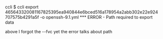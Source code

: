 

ccli $ ccli export 465643320081167825395ea940844e6bced516a178954a2abb302e22e924707575b4291a5f -o openssh-9.1.yml
*** ERROR - Path required to export data

above I forgot the --fvc yet the error talks about path


